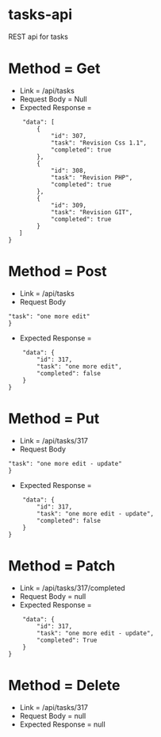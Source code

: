# tasks-api
REST api for tasks


# Method = Get
- Link = /api/tasks
- Request Body = Null
- Expected Response = 

```{
    "data": [
        {
            "id": 307,
            "task": "Revision Css 1.1",
            "completed": true
        },
        {
            "id": 308,
            "task": "Revision PHP",
            "completed": true
        },
        {
            "id": 309,
            "task": "Revision GIT",
            "completed": true
        }
   ]
}
```


# Method = Post
- Link = /api/tasks
- Request Body 
```{
"task": "one more edit"
}
```
- Expected Response = 
```{
    "data": {
        "id": 317,
        "task": "one more edit",
        "completed": false
    }
}
```


# Method = Put
- Link = /api/tasks/317
- Request Body 
```{
"task": "one more edit - update"
}
```
- Expected Response = 
```{
    "data": {
        "id": 317,
        "task": "one more edit - update",
        "completed": false
    }
}
```

# Method = Patch
- Link = /api/tasks/317/completed
- Request Body = null
- Expected Response = 
```{
    "data": {
        "id": 317,
        "task": "one more edit - update",
        "completed": True
    }
}
```

# Method = Delete
- Link = /api/tasks/317
- Request Body = null
- Expected Response = null






